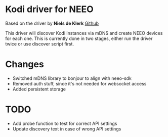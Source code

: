 # Kodi driver for NEEO

Based on the driver by **Niels de Klerk** [Github](https://github.com/nklerk/)

This driver will discover Kodi instances via mDNS and create NEEO devices for each one.
This is currently done in two stages, either run the driver twice or use discover script first.

# Changes

* Switched mDNS library to bonjour to align with neeo-sdk
* Removed auth stuff, since it's not needed for websocket access
* Added persistent storage

# TODO

* Add probe function to test for correct API settings
* Update discovery text in case of wrong API settings
